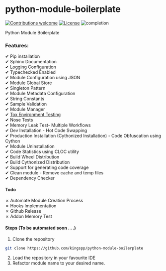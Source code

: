 # python-module-boilerplate
[![Contributions welcome](https://img.shields.io/badge/contributions-welcome-brightgreen.svg?style=plastic)](CONTRIBUTING.md)
[![License](https://img.shields.io/github/license/mashape/apistatus.svg)](https://opensource.org/licenses/mit)
![completion](https://img.shields.io/badge/completion%20state-75%25-blue.svg?style=plastic)

Python Module Boilerplate

### Features:
&#10004; Pip installation <br>
&#10004; Sphinx Documentation<br>
&#10004; Logging Configuration<br>
&#10004; Typechecked Enabled<br>
&#10004; Module Configuration using JSON<br>
&#10004; Module Global Store<br>
&#10004; Singleton Pattern<br>
&#10004; Module Metadata Configuration<br>
&#10004; String Constants<br>
&#10004; Sample Validation<br>
&#10004; Module Manager<br>
&#10004; [Tox Environment Testing](https://tox.readthedocs.io/en/latest/)<br>
&#10004; Nose Tests<br>
&#10004; Memory Leak Test- Multiple Workflows<br>
&#10004; Dev Installation - Hot Code Swapping<br>
&#10004; Production Installation (Cythonized Installation) - Code Obfuscation using Cython<br>
&#10004; Module Uninstallation<br>
&#10004; Code Statistics using CLOC utility<br>
&#10004; Build Wheel Distribution<br>
&#10004; Build Cythonized Distribution<br>
&#10004; Support for generating code coverage<br>
&#10004; Clean module - Remove cache and temp files<br>
&#10004; Dependency Checker<br>

#### Todo
&#10007; Automate Module Creation Process<br>
&#10007; Hooks Implementation<br>
&#10007; Github Release<br>
&#10007; Addon Memory Test<br>

#### Steps (To be automated soon . . .)
1. Clone the repository
```bash
git clone https://github.com/kingspp/python-module-boilerplate
```
2. Load the repository in your favourite IDE
3. Refactor module name to your desired name.
  


